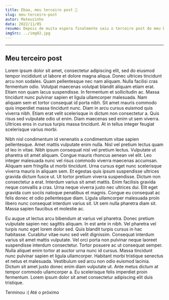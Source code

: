 ```yaml
---
title: Ebaa, meu terceiro post 🥳
slug: meu-terceiro-post
autor: Mateuzinho
data: 2022/11/05
resumo: Depois de muita espera finalmente saiu o terceiro post do meu blog! Aproveite.
imgSrc: ../img02.jpg
---
```


---

## Meu terceiro post

Lorem ipsum dolor sit amet, consectetur adipiscing elit, sed do eiusmod tempor incididunt ut labore et dolore magna aliqua. Donec ultrices tincidunt arcu non sodales. Quam pellentesque nec nam aliquam. Nulla facilisi cras fermentum odio. Volutpat maecenas volutpat blandit aliquam etiam erat. Etiam non quam lacus suspendisse. In fermentum et sollicitudin ac. Massa tincidunt nunc pulvinar sapien et ligula ullamcorper malesuada. Nam aliquam sem et tortor consequat id porta nibh. Sit amet mauris commodo quis imperdiet massa tincidunt nunc. Diam in arcu cursus euismod quis viverra nibh. Etiam erat velit scelerisque in dictum non consectetur a. Quis risus sed vulputate odio ut enim. Diam maecenas sed enim ut sem viverra. Ultrices eros in cursus turpis massa tincidunt. At in tellus integer feugiat scelerisque varius morbi.

Nibh nisl condimentum id venenatis a condimentum vitae sapien pellentesque. Amet mattis vulputate enim nulla. Nisl vel pretium lectus quam id leo in vitae. Nibh ipsum consequat nisl vel pretium lectus. Vulputate ut pharetra sit amet aliquam. Congue mauris rhoncus aenean vel elit. Leo integer malesuada nunc vel risus commodo viverra maecenas accumsan. Aliquam sem fringilla ut morbi tincidunt. Urna cursus eget nunc scelerisque viverra mauris in aliquam sem. Et egestas quis ipsum suspendisse ultrices gravida dictum fusce ut. Ut tortor pretium viverra suspendisse. Dictum non consectetur a erat. Interdum varius sit amet mattis. Enim facilisis gravida neque convallis a cras. Urna neque viverra justo nec ultrices dui. Elit eget gravida cum sociis natoque penatibus et magnis. Congue eu consequat ac felis donec et odio pellentesque diam. Ligula ullamcorper malesuada proin libero nunc consequat interdum varius sit. Ut sem nulla pharetra diam sit. Massa sapien faucibus et molestie ac.

Eu augue ut lectus arcu bibendum at varius vel pharetra. Donec pretium vulputate sapien nec sagittis aliquam. In est ante in nibh. Vel pharetra vel turpis nunc eget lorem dolor sed. Quis blandit turpis cursus in hac habitasse. Curabitur vitae nunc sed velit dignissim. Consequat interdum varius sit amet mattis vulputate. Vel orci porta non pulvinar neque laoreet suspendisse interdum consectetur. Tortor posuere ac ut consequat semper. Nulla aliquet enim tortor at auctor urna nunc id cursus. Massa tincidunt nunc pulvinar sapien et ligula ullamcorper. Habitant morbi tristique senectus et netus et malesuada. Vestibulum sed arcu non odio euismod lacinia. Dictum sit amet justo donec enim diam vulputate ut. Ante metus dictum at tempor commodo ullamcorper a. Eu scelerisque felis imperdiet proin fermentum. Lorem ipsum dolor sit amet consectetur adipiscing elit duis tristique.

Terminou :(
Até o próximo
